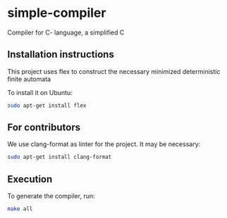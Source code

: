 # simple-compiler

Compiler for C- language, a simplified C

## Installation instructions

This project uses flex to construct the necessary
minimized deterministic finite automata

To install it on Ubuntu:
```bash
sudo apt-get install flex
```


## For contributors

We use clang-format as linter for the project. It may
be necessary:
```bash
sudo apt-get install clang-format
```

## Execution

To generate the compiler, run:
```bash
make all
```

